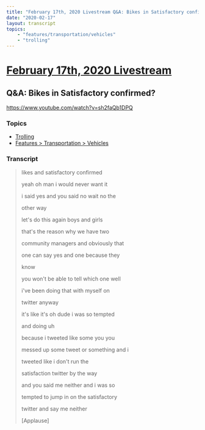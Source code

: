 ```yaml
---
title: "February 17th, 2020 Livestream Q&A: Bikes in Satisfactory confirmed?"
date: "2020-02-17"
layout: transcript
topics:
    - "features/transportation/vehicles"
    - "trolling"
---
```

# [February 17th, 2020 Livestream](../2020-02-17.md)
## Q&A: Bikes in Satisfactory confirmed?
https://www.youtube.com/watch?v=sh2faQb1DPQ

### Topics
* [Trolling](../topics/trolling.md)
* [Features > Transportation > Vehicles](../topics/features/transportation/vehicles.md)

### Transcript

> likes and satisfactory confirmed
> 
> yeah oh man i would never want it
> 
> i said yes and you said no wait no the
> 
> other way
> 
> let's do this again boys and girls
> 
> that's the reason why we have two
> 
> community managers and obviously that
> 
> one can say yes and one because they
> 
> know
> 
> you won't be able to tell which one well
> 
> i've been doing that with myself on
> 
> twitter anyway
> 
> it's like it's oh dude i was so tempted
> 
> and doing uh
> 
> because i tweeted like some you you
> 
> messed up some tweet or something and i
> 
> tweeted like i don't run the
> 
> satisfaction twitter by the way
> 
> and you said me neither and i was so
> 
> tempted to jump in on the satisfactory
> 
> twitter and say me neither
> 
> [Applause]
> 
